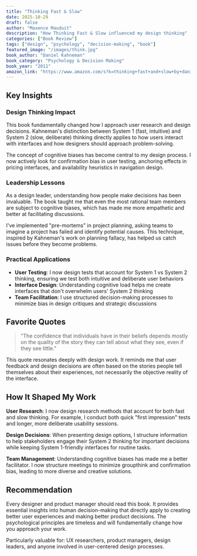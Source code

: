 ```yaml
---
title: "Thinking Fast & Slow"
date: 2025-10-29
draft: false
author: "Maxence Mauduit"
description: "How Thinking Fast & Slow influenced my design thinking"
categories: ["Book Review"]
tags: ["design", "psychology", "decision-making", "book"]
featured_image: "/images/think.jpg"
book_author: "Daniel Kahneman"
book_category: "Psychology & Decision Making"
book_year: "2011"
amazon_link: "https://www.amazon.com/s?k=thinking+fast+and+slow+by+daniel+kahneman"
---
```


## Key Insights

### Design Thinking Impact

This book fundamentally changed how I approach user research and design decisions. Kahneman's distinction between System 1 (fast, intuitive) and System 2 (slow, deliberate) thinking directly applies to how users interact with interfaces and how designers should approach problem-solving.

The concept of cognitive biases has become central to my design process. I now actively look for confirmation bias in user testing, anchoring effects in pricing interfaces, and availability heuristics in navigation design.

### Leadership Lessons

As a design leader, understanding how people make decisions has been invaluable. The book taught me that even the most rational team members are subject to cognitive biases, which has made me more empathetic and better at facilitating discussions.

I've implemented "pre-mortems" in project planning, asking teams to imagine a project has failed and identify potential causes. This technique, inspired by Kahneman's work on planning fallacy, has helped us catch issues before they become problems.

### Practical Applications

- **User Testing**: I now design tests that account for System 1 vs System 2 thinking, ensuring we test both intuitive and deliberate user behaviors
- **Interface Design**: Understanding cognitive load helps me create interfaces that don't overwhelm users' System 2 thinking
- **Team Facilitation**: I use structured decision-making processes to minimize bias in design critiques and strategic discussions

## Favorite Quotes

> "The confidence that individuals have in their beliefs depends mostly on the quality of the story they can tell about what they see, even if they see little."

This quote resonates deeply with design work. It reminds me that user feedback and design decisions are often based on the stories people tell themselves about their experiences, not necessarily the objective reality of the interface.

## How It Shaped My Work

**User Research**: I now design research methods that account for both fast and slow thinking. For example, I conduct both quick "first impression" tests and longer, more deliberate usability sessions.

**Design Decisions**: When presenting design options, I structure information to help stakeholders engage their System 2 thinking for important decisions while keeping System 1-friendly interfaces for routine tasks.

**Team Management**: Understanding cognitive biases has made me a better facilitator. I now structure meetings to minimize groupthink and confirmation bias, leading to more diverse and creative solutions.

## Recommendation

Every designer and product manager should read this book. It provides essential insights into human decision-making that directly apply to creating better user experiences and making better product decisions. The psychological principles are timeless and will fundamentally change how you approach your work.

Particularly valuable for: UX researchers, product managers, design leaders, and anyone involved in user-centered design processes.
